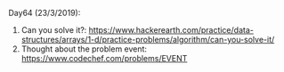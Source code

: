 Day64 (23/3/2019): 

1. Can you solve it?: https://www.hackerearth.com/practice/data-structures/arrays/1-d/practice-problems/algorithm/can-you-solve-it/
2. Thought about the problem event: https://www.codechef.com/problems/EVENT